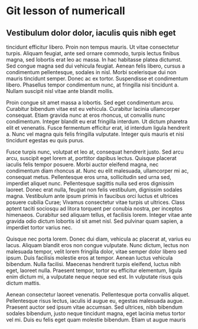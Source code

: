 # Git lesson of numericall 
##  Vestibulum dolor dolor, iaculis quis nibh eget
tincidunt efficitur libero. Proin non tempus mauris. Ut vitae consectetur turpis. Aliquam feugiat, ante sed ornare commodo, turpis lectus finibus magna, sed lobortis erat leo ac massa. In hac habitasse platea dictumst. Sed congue magna sed dui vehicula feugiat. Aenean felis libero, cursus a condimentum pellentesque, sodales in nisl. Morbi scelerisque dui non mauris tincidunt semper. Donec ac ex tortor. Suspendisse et condimentum libero. Phasellus tempor condimentum nunc, at fringilla nisi tincidunt a. Nullam suscipit nisl vitae ante blandit mollis.

Proin congue sit amet massa a lobortis. Sed eget condimentum arcu. Curabitur bibendum vitae est eu vehicula. Curabitur lacinia ullamcorper consequat. Etiam gravida nunc at eros rhoncus, ut convallis nunc condimentum. Integer blandit eu erat fringilla interdum. Ut dictum pharetra elit et venenatis. Fusce fermentum efficitur erat, id interdum ligula hendrerit a. Nunc vel magna quis felis fringilla vulputate. Integer quis mauris et nisi tincidunt egestas eu quis purus.

Fusce turpis nunc, volutpat et leo at, consequat hendrerit justo. Sed arcu arcu, suscipit eget lorem at, porttitor dapibus lectus. Quisque placerat iaculis felis tempor posuere. Morbi auctor eleifend magna, nec condimentum diam rhoncus at. Nunc eu elit malesuada, ullamcorper mi ac, consequat metus. Pellentesque eros urna, sollicitudin sed urna sed, imperdiet aliquet nunc. Pellentesque sagittis nulla sed eros dignissim laoreet. Donec erat nulla, feugiat non felis vestibulum, dignissim sodales magna. Vestibulum ante ipsum primis in faucibus orci luctus et ultrices posuere cubilia Curae; Vivamus consectetur vitae turpis ut ultrices. Class aptent taciti sociosqu ad litora torquent per conubia nostra, per inceptos himenaeos. Curabitur sed aliquam tellus, et facilisis lorem. Integer vitae ante gravida odio dictum lobortis id sit amet nisl. Sed pulvinar quam sapien, a imperdiet tortor varius nec.

Quisque nec porta lorem. Donec dui diam, vehicula ac placerat at, varius eu lacus. Aliquam blandit eros non congue vulputate. Nunc dictum, lectus non malesuada tempor, velit lorem fringilla dolor, vitae semper dolor libero sed ipsum. Duis facilisis molestie eros at tempor. Aenean luctus vehicula bibendum. Nulla facilisi. Maecenas hendrerit turpis eleifend, luctus nibh eget, laoreet nulla. Praesent tempor, tortor eu efficitur elementum, ligula enim dictum mi, a vulputate neque neque sed est. In vulputate risus quis dictum mattis.

Aenean consectetur laoreet venenatis. Pellentesque porta convallis aliquet. Pellentesque risus lectus, iaculis id augue eu, egestas malesuada augue. Praesent auctor sed ipsum vitae accumsan. Sed ultrices, nibh bibendum sodales bibendum, justo neque tincidunt magna, eget lacinia metus tortor vel mi. Duis eu felis eget quam molestie bibendum. Etiam ut augue mauris